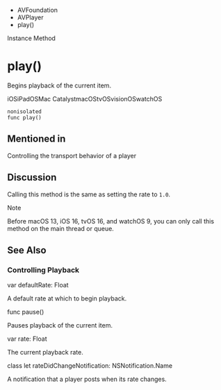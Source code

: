

- AVFoundation
- AVPlayer
-  play() 

Instance Method

# play()

Begins playback of the current item.

iOSiPadOSMac CatalystmacOStvOSvisionOSwatchOS

``` source
nonisolated
func play()
```

## Mentioned in 

Controlling the transport behavior of a player

## Discussion

Calling this method is the same as setting the rate to `1.0`.

Note

Before macOS 13, iOS 16, tvOS 16, and watchOS 9, you can only call this method on the main thread or queue.

## See Also

### Controlling Playback

var defaultRate: Float

A default rate at which to begin playback.

func pause()

Pauses playback of the current item.

var rate: Float

The current playback rate.

class let rateDidChangeNotification: NSNotification.Name

A notification that a player posts when its rate changes.

